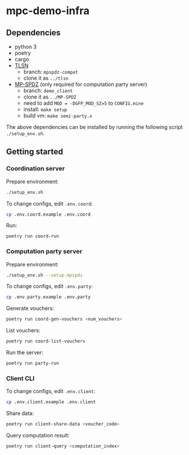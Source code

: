 # mpc-demo-infra

## Dependencies
- python 3
- poetry
- cargo
- [TLSN](https://github.com/ZKStats/tlsn)
    - branch: `mpspdz-compat`
    - clone it as `../tlsn`
- [MP-SPDZ](https://github.com/ZKStats/MP-SPDZ) (only required for computation party server)
    - branch: `demo_client`
    - clone it as `../MP-SPDZ`
    - need to add `MOD = -DGFP_MOD_SZ=5` to `CONFIG.mine`
    - install: `make setup`
    - build vm: `make semi-party.x`

The above dependencies can be installed by running the following script `./setup_env.sh`.

## Getting started
### Coordination server
Prepare environment:
```bash
./setup_env.sh
```

To change configs, edit `.env.coord`:
```bash
cp .env.coord.example .env.coord
```

Run:
```bash
poetry run coord-run
```

### Computation party server
Prepare environment:
```bash
./setup_env.sh --setup-mpspdz
```

To change configs, edit `.env.party`:
```bash
cp .env.party.example .env.party
```

Generate vouchers:
```bash
poetry run coord-gen-vouchers <num_vouchers>
```

List vouchers:
```bash
poetry run coord-list-vouchers
```

Run the server:
```bash
poetry run party-run
```

### Client CLI

To change configs, edit `.env.client`:
```bash
cp .env.client.example .env.client
```

Share data:
```bash
poetry run client-share-data <voucher_code>
```

Query computation result:
```bash
poetry run client-query <computation_index>
```
